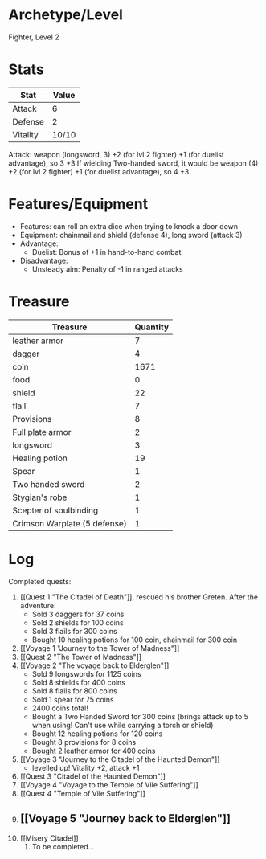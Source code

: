 # Archetype/Level
Fighter, Level 2
# Stats

| Stat     | Value |
| -------- | ----- |
| Attack   | 6     |
| Defense  | 2     |
| Vitality | 10/10 |
Attack: weapon (longsword, 3) +2 (for lvl 2 fighter) +1 (for duelist advantage), so 3 +3
If wielding Two-handed sword, it would be weapon (4) +2 (for lvl 2 fighter) +1 (for duelist advantage), so 4 +3
# Features/Equipment
- Features: can roll an extra dice when trying to knock a door down
- Equipment: chainmail and shield (defense 4), long sword (attack 3)
- Advantage: 
	- Duelist: Bonus of +1 in hand-to-hand combat
- Disadvantage: 
	- Unsteady aim: Penalty of -1 in ranged attacks

# Treasure

| Treasure                     | Quantity |
| ---------------------------- | -------- |
| leather armor                | 7        |
| dagger                       | 4        |
| coin                         | 1671     |
| food                         | 0        |
| shield                       | 22       |
| flail                        | 7        |
| Provisions                   | 8        |
| Full plate armor             | 2        |
| longsword                    | 3        |
| Healing potion               | 19       |
| Spear                        | 1        |
| Two handed sword             | 2        |
| Stygian's robe               | 1        |
| Scepter of soulbinding       | 1        |
| Crimson Warplate (5 defense) | 1        |
# Log
Completed quests:
1. [[Quest 1 "The Citadel of Death"]], rescued his brother Greten. After the adventure:
	- Sold 3 daggers for 37 coins
	- Sold 2 shields for 100 coins
	- Sold 3 flails for 300 coins
	- Bought 10 healing potions for 100 coin, chainmail for 300 coin
2. [[Voyage 1 "Journey to the Tower of Madness"]]
3. [[Quest 2 "The Tower of Madness"]]
4. [[Voyage 2 "The voyage back to Elderglen"]]
	- Sold 9 longswords for 1125 coins
	- Sold 8 shields for 400 coins
	- Sold 8 flails for 800 coins
	- Sold 1 spear for 75 coins
	- 2400 coins total!
	- Bought a Two Handed Sword for 300 coins (brings attack up to 5 when using! Can't use while carrying a torch or shield)
	- Bought 12 healing potions for 120 coins
	- Bought 8 provisions for 8 coins
	- Bought 2 leather armor for 400 coins
5. [[Voyage 3 "Journey to the Citadel of the Haunted Demon"]]
	- levelled up! Vitality +2, attack +1
6. [[Quest 3 "Citadel of the Haunted Demon"]]
7. [[Voyage 4 "Voyage to the Temple of Vile Suffering"]]
8. [[Quest 4 "Temple of Vile Suffering"]]
9. [[Voyage 5 "Journey back to Elderglen"]]
	- 
10. [[Misery Citadel]]
	1. To be completed...